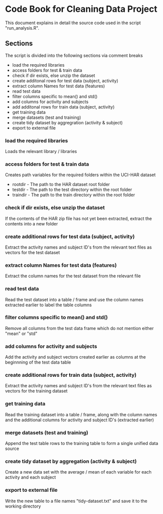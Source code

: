 # Code Book for Cleaning Data Project

This document explains in detail the source code used in the script "run_analysis.R".

## Sections

The script is divided into the following sections via comment breaks

* load the required libraries
* access folders for test & train data
* check if dir exists, else unzip the dataset
* create additonal rows for test data (subject, activity)
* extract column Names for test data (features)
* read test data
* filter columns specific to mean() and std()
* add columns for activity and subjects
* add additonal rows for train data (subject, activity)
* get training data
* merge datasets (test and training)
* create tidy dataset by aggregration (activity & subject)
* export to external file

### load the required libraries

Loads the relevant library / libraries

### access folders for test & train data

Creates path variables for the required folders within the UCI-HAR dataset

* rootdir - The path to the HAR dataset root folder
* testdir - The path to the test directory within the root folder
* traindir - The path to the train directory within the root folder

### check if dir exists, else unzip the dataset

If the contents of the HAR zip file has not yet been extracted, extract the contents into a new folder 

### create additional rows for test data (subject, activity)

Extract the activity names and subject ID's from the relevant text files as vectors for the test dataset

### extract column Names for test data (features)

Extract the column names for the test dataset from the relevant file

### read test data

Read the test dataset into a table / frame and use the column names extracted earlier to label the table columns 

### filter columns specific to mean() and std()

Remove all columns from the test data frame which do not mention either "mean" or "std"

### add columns for activity and subjects

Add the activity and subject vectors created earlier as columns at the beginnning of the test data table

### create additional rows for train data (subject, activity)

Extract the activity names and subject ID's from the relevant text files as vectors for the training dataset

### get training data

Read the training dataset into a table / frame, along with the column names and the additional columns for activity and subject ID's (extracted earlier)

### merge datasets (test and training)

Append the test table rows to the training table to form a single unified data source

### create tidy dataset by aggregation (activity & subject)

Create a new data set with the average / mean of each variable for each activity and each subject

### export to external file

Write the new table to a file names "tidy-dataset.txt" and save it to the working directory


